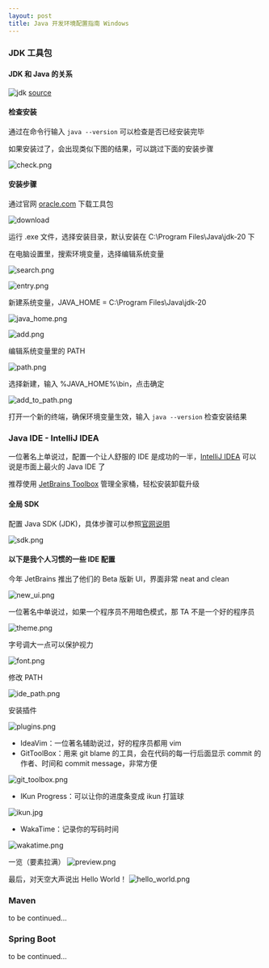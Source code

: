 ```yaml
---
layout: post
title: Java 开发环境配置指南 Windows
---
```

### JDK 工具包
#### JDK 和 Java 的关系

![jdk](/assets/java-setup/jdk.png)
[source]

#### 检查安装
通过在命令行输入 `java --version` 可以检查是否已经安装完毕

如果安装过了，会出现类似下图的结果，可以跳过下面的安装步骤

![check.png](/assets/java-setup/check.png)

#### 安装步骤
通过官网 [oracle.com] 下载工具包

![download](/assets/java-setup/download.png)

运行 .exe 文件，选择安装目录，默认安装在 C:\Program Files\Java\jdk-20 下

在电脑设置里，搜索环境变量，选择编辑系统变量

![search.png](/assets/java-setup/search.png)

![entry.png](/assets/java-setup/entry.png)

新建系统变量，JAVA_HOME = C:\Program Files\Java\jdk-20 

![java_home.png](/assets/java-setup/java_home.png)

![add.png](/assets/java-setup/add.png)

编辑系统变量里的 PATH

![path.png](/assets/java-setup/path.png)

选择新建，输入 %JAVA_HOME%\bin，点击确定

![add_to_path.png](/assets/java-setup/add_to_path.png)

打开一个新的终端，确保环境变量生效，输入 `java --version` 检查安装结果

### Java IDE -  IntelliJ IDEA
一位著名上单说过，配置一个让人舒服的 IDE 是成功的一半，[IntelliJ IDEA] 可以说是市面上最火的 Java IDE 了

推荐使用 [JetBrains Toolbox] 管理全家桶，轻松安装卸载升级

#### 全局 SDK
配置 Java SDK (JDK)，具体步骤可以参照[官网说明]

![sdk.png](/assets/java-setup/sdk.png)

#### 以下是我个人习惯的一些 IDE 配置
今年 JetBrains 推出了他们的 Beta 版新 UI，界面非常 neat and clean

![new_ui.png](/assets/java-setup/new_ui.png)

一位著名中单说过，如果一个程序员不用暗色模式，那 TA 不是一个好的程序员

![theme.png](/assets/java-setup/theme.png)

字号调大一点可以保护视力

![font.png](/assets/java-setup/font.png)

修改 PATH

![ide_path.png](/assets/java-setup/ide_path.png)

安装插件

![plugins.png](/assets/java-setup/plugins.png)

- IdeaVim：一位著名辅助说过，好的程序员都用 vim
- GitToolBox：用来 git blame 的工具，会在代码的每一行后面显示 commit 的作者、时间和 commit message，非常方便

![git_toolbox.png](/assets/java-setup/git_toolbox.png)

- IKun Progress：可以让你的进度条变成 ikun 打篮球

![ikun.jpg](/assets/java-setup/ikun.jpg)

- WakaTime：记录你的写码时间

![wakatime.png](/assets/java-setup/wakatime.png)

一览（要素拉满）
![preview.png](/assets/java-setup/preview.png)

最后，对天空大声说出 Hello World！
![hello_world.png](/assets/java-setup/hello_world.png)

### Maven
to be continued...

### Spring Boot
to be continued...



[oracle.com]: https://www.oracle.com/java/technologies/downloads/#jdk20-windows
[source]: https://www.infoworld.com/article/3296360/what-is-the-jdk-introduction-to-the-java-development-kit.html
[JetBrains Toolbox]: https://www.jetbrains.com/toolbox-app/
[IntelliJ IDEA]: https://www.jetbrains.com/idea/download/#section=windows
[官网说明]: https://www.jetbrains.com/help/idea/sdk.html
